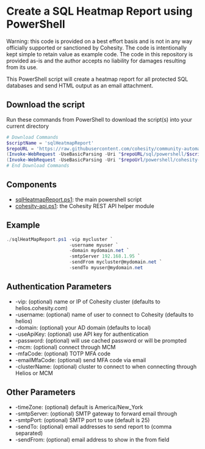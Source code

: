 # Create a SQL Heatmap Report using PowerShell

Warning: this code is provided on a best effort basis and is not in any way officially supported or sanctioned by Cohesity. The code is intentionally kept simple to retain value as example code. The code in this repository is provided as-is and the author accepts no liability for damages resulting from its use.

This PowerShell script will create a heatmap report for all protected SQL databases and send HTML output as an email attachment.

## Download the script

Run these commands from PowerShell to download the script(s) into your current directory

```powershell
# Download Commands
$scriptName = 'sqlHeatmapReport'
$repoURL = 'https://raw.githubusercontent.com/cohesity/community-automation-samples/main'
(Invoke-WebRequest -UseBasicParsing -Uri "$repoURL/sql/powershell/$scriptName/$scriptName.ps1").content | Out-File "$scriptName.ps1"; (Get-Content "$scriptName.ps1") | Set-Content "$scriptName.ps1"
(Invoke-WebRequest -UseBasicParsing -Uri "$repoUrl/powershell/cohesity-api/cohesity-api.ps1").content | Out-File cohesity-api.ps1; (Get-Content cohesity-api.ps1) | Set-Content cohesity-api.ps1
# End Download Commands
```

## Components

* [sqlHeatmapReport.ps1](https://raw.githubusercontent.com/cohesity/community-automation-samples/main/sql/powershell/sqlHeatmapReport/sqlHeatmapReport.ps1): the main powershell script
* [cohesity-api.ps1](https://raw.githubusercontent.com/cohesity/community-automation-samples/main/powershell/cohesity-api/cohesity-api.ps1): the Cohesity REST API helper module

## Example

```powershell
./sqlHeatMapReport.ps1 -vip mycluster `
                       -username myuser `
                       -domain mydomain.net `
                       -smtpServer 192.168.1.95 `
                       -sendFrom mycluster@mydomain.net `
                       -sendTo myuser@mydomain.net
```

## Authentication Parameters

* -vip: (optional) name or IP of Cohesity cluster (defaults to helios.cohesity.com)
* -username: (optional) name of user to connect to Cohesity (defaults to helios)
* -domain: (optional) your AD domain (defaults to local)
* -useApiKey: (optional) use API key for authentication
* -password: (optional) will use cached password or will be prompted
* -mcm: (optional) connect through MCM
* -mfaCode: (optional) TOTP MFA code
* -emailMfaCode: (optional) send MFA code via email
* -clusterName: (optional) cluster to connect to when connecting through Helios or MCM

## Other Parameters

* -timeZone: (optional) default is America/New_York
* -smtpServer: (optional) SMTP gateway to forward email through
* -smtpPort: (optional) SMTP port to use (default is 25)
* -sendTo: (optional) email addresses to send report to (comma separated)
* -sendFrom: (optional) email address to show in the from field
